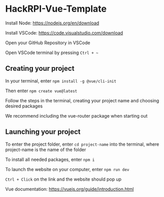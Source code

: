 # HackRPI-Vue-Template

Install Node: https://nodejs.org/en/download

Install VSCode: https://code.visualstudio.com/download

Open your GitHub Repository in VSCode

Open VSCode terminal by pressing `Ctrl + ~`

## Creating your project

In your terminal, enter `npm install -g @vue/cli-init`

Then enter `npm create vue@latest`

Follow the steps in the terminal, creating your project name and choosing desired packages

We recommend including the vue-router package when starting out

## Launching your project

To enter the project folder, enter `cd project-name` into the terminal, where project-name is the name of the folder

To install all needed packages, enter `npm i`

To launch the website on your computer, enter `npm run dev`

`Ctrl + Click` on the link and the website should pop up

Vue documentation: https://vuejs.org/guide/introduction.html
